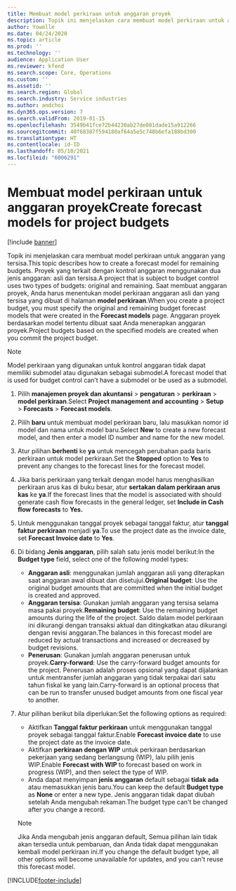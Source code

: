 ```yaml
---
title: Membuat model perkiraan untuk anggaran proyek
description: Topik ini menjelaskan cara membuat model perkiraan untuk anggaran yang tersisa.
author: Yowelle
ms.date: 04/24/2020
ms.topic: article
ms.prod: ''
ms.technology: ''
audience: Application User
ms.reviewer: kfend
ms.search.scope: Core, Operations
ms.custom: ''
ms.assetid: ''
ms.search.region: Global
ms.search.industry: Service industries
ms.author: andchoi
ms.dyn365.ops.version: 7
ms.search.validFrom: 2019-01-15
ms.openlocfilehash: 3549b41fce72b44230ab27de081dade15a912266
ms.sourcegitcommit: 40f68387f594180af64a5e5c748b6efa188bd300
ms.translationtype: HT
ms.contentlocale: id-ID
ms.lasthandoff: 05/10/2021
ms.locfileid: "6006291"
---
```

# <a name="create-forecast-models-for-project-budgets"></a><span data-ttu-id="22fab-103">Membuat model perkiraan untuk anggaran proyek</span><span class="sxs-lookup"><span data-stu-id="22fab-103">Create forecast models for project budgets</span></span> 

[!include [banner](../includes/banner.md)]

<span data-ttu-id="22fab-104">Topik ini menjelaskan cara membuat model perkiraan untuk anggaran yang tersisa.</span><span class="sxs-lookup"><span data-stu-id="22fab-104">This topic describes how to create a forecast model for remaining budgets.</span></span> <span data-ttu-id="22fab-105">Proyek yang terkait dengan kontrol anggaran menggunakan dua jenis anggaran: asli dan tersisa.</span><span class="sxs-lookup"><span data-stu-id="22fab-105">A project that is subject to budget control uses two types of budgets: original and remaining.</span></span> <span data-ttu-id="22fab-106">Saat membuat anggaran proyek, Anda harus menentukan model perkiraan anggaran asli dan yang tersisa yang dibuat di halaman **model perkiraan**.</span><span class="sxs-lookup"><span data-stu-id="22fab-106">When you create a project budget, you must specify the original and remaining budget forecast models that were created in the **Forecast models** page.</span></span> <span data-ttu-id="22fab-107">Anggaran proyek berdasarkan model tertentu dibuat saat Anda menerapkan anggaran proyek.</span><span class="sxs-lookup"><span data-stu-id="22fab-107">Project budgets based on the specified models are created when you commit the project budget.</span></span>

> [!NOTE]
> <span data-ttu-id="22fab-108">Model perkiraan yang digunakan untuk kontrol anggaran tidak dapat memiliki submodel atau digunakan sebagai submodel.</span><span class="sxs-lookup"><span data-stu-id="22fab-108">A forecast model that is used for budget control can’t have a submodel or be used as a submodel.</span></span>

1. <span data-ttu-id="22fab-109">Pilih **manajemen proyek dan akuntansi** > **pengaturan** > **perkiraan**  > **model perkiraan**.</span><span class="sxs-lookup"><span data-stu-id="22fab-109">Select **Project management and accounting** > **Setup** > **Forecasts**  > **Forecast models**.</span></span>
2. <span data-ttu-id="22fab-110">Pilih **baru** untuk membuat model perkiraan baru, lalu masukkan nomor id model dan nama untuk model baru.</span><span class="sxs-lookup"><span data-stu-id="22fab-110">Select **New** to create a new forecast model, and then enter a model ID number and name for the new model.</span></span> 
3. <span data-ttu-id="22fab-111">Atur pilihan **berhenti** ke **ya** untuk mencegah perubahan pada baris perkiraan untuk model perkiraan.</span><span class="sxs-lookup"><span data-stu-id="22fab-111">Set the **Stopped** option to **Yes** to prevent any changes to the forecast lines for the forecast model.</span></span> 
4. <span data-ttu-id="22fab-112">Jika baris perkiraan yang terkait dengan model harus menghasilkan perkiraan arus kas di buku besar, atur **sertakan dalam perkiraan arus kas** ke **ya**.</span><span class="sxs-lookup"><span data-stu-id="22fab-112">If the forecast lines that the model is associated with should generate cash flow forecasts in the general ledger, set **Include in Cash flow forecasts** to **Yes.**</span></span> 
5. <span data-ttu-id="22fab-113">Untuk menggunakan tanggal proyek sebagai tanggal faktur, atur **tanggal faktur perkiraan** menjadi **ya**.</span><span class="sxs-lookup"><span data-stu-id="22fab-113">To use the project date as the invoice date, set **Forecast Invoice date** to **Yes**.</span></span> 
6. <span data-ttu-id="22fab-114">Di bidang **Jenis anggaran**, pilih salah satu jenis model berikut:</span><span class="sxs-lookup"><span data-stu-id="22fab-114">In the **Budget type** field, select one of the following model types:</span></span>

   - <span data-ttu-id="22fab-115">**Anggaran asli**: menggunakan jumlah anggaran asli yang diterapkan saat anggaran awal dibuat dan disetujui.</span><span class="sxs-lookup"><span data-stu-id="22fab-115">**Original budget**: Use the original budget amounts that are committed when the initial budget is created and approved.</span></span>
   - <span data-ttu-id="22fab-116">**Anggaran tersisa**: Gunakan jumlah anggaran yang tersisa selama masa pakai proyek.</span><span class="sxs-lookup"><span data-stu-id="22fab-116">**Remaining budget**: Use the remaining budget amounts during the life of the project.</span></span> <span data-ttu-id="22fab-117">Saldo dalam model perkiraan ini dikurangi dengan transaksi aktual dan ditingkatkan atau dikurangi dengan revisi anggaran.</span><span class="sxs-lookup"><span data-stu-id="22fab-117">The balances in this forecast model are reduced by actual transactions and increased or decreased by budget revisions.</span></span>
   - <span data-ttu-id="22fab-118">**Penerusan**: Gunakan jumlah anggaran penerusan untuk proyek.</span><span class="sxs-lookup"><span data-stu-id="22fab-118">**Carry-forward**: Use the carry-forward budget amounts for the project.</span></span> <span data-ttu-id="22fab-119">Penerusan adalah proses opsional yang dapat dijalankan untuk mentransfer jumlah anggaran yang tidak terpakai dari satu tahun fiskal ke yang lain.</span><span class="sxs-lookup"><span data-stu-id="22fab-119">Carry-forward is an optional process that can be run to transfer unused budget amounts from one fiscal year to another.</span></span>

7. <span data-ttu-id="22fab-120">Atur pilihan berikut bila diperlukan:</span><span class="sxs-lookup"><span data-stu-id="22fab-120">Set the following options as required:</span></span>

   - <span data-ttu-id="22fab-121">Aktifkan **Tanggal faktur perkiraan** untuk menggunakan tanggal proyek sebagai tanggal faktur.</span><span class="sxs-lookup"><span data-stu-id="22fab-121">Enable **Forecast invoice date** to use the project date as the invoice date.</span></span>
   - <span data-ttu-id="22fab-122">Aktifkan **perkiraan dengan WIP** untuk perkiraan berdasarkan pekerjaan yang sedang berlangsung (WIP), lalu pilih jenis WIP.</span><span class="sxs-lookup"><span data-stu-id="22fab-122">Enable **Forecast with WIP** to forecast based on work in progress (WIP), and then select the type of WIP.</span></span> 
   - <span data-ttu-id="22fab-123">Anda dapat menyimpan **jenis anggaran** default sebagai **tidak ada** atau memasukkan jenis baru.</span><span class="sxs-lookup"><span data-stu-id="22fab-123">You can keep the default **Budget type** as **None** or enter a new type.</span></span> <span data-ttu-id="22fab-124">Jenis anggaran tidak dapat diubah setelah Anda mengubah rekaman.</span><span class="sxs-lookup"><span data-stu-id="22fab-124">The budget type can't be changed after you change a record.</span></span>     
    > [!NOTE]
    > <span data-ttu-id="22fab-125">Jika Anda mengubah jenis anggaran default, Semua pilihan lain tidak akan tersedia untuk pembaruan, dan Anda tidak dapat menggunakan kembali model perkiraan ini.</span><span class="sxs-lookup"><span data-stu-id="22fab-125">If you change the default budget type, all other options will become unavailable for updates, and you can't reuse this forecast model.</span></span> 
   


 



[!INCLUDE[footer-include](../includes/footer-banner.md)]